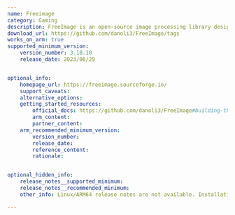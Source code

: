 ```yaml
---
name: Freeimage
category: Gaming
description: FreeImage is an open-source image processing library designed to simplify the loading, saving, and manipulating of images in various formats.
download_url: https://github.com/danoli3/FreeImage/tags
works_on_arm: true
supported_minimum_version:
    version_number: 3.18.10
    release_date: 2023/06/29


optional_info:
    homepage_url: https://freeimage.sourceforge.io/
    support_caveats:
    alternative_options:
    getting_started_resources:
        official_docs: https://github.com/danoli3/FreeImage#building-this-fork
        arm_content:
        partner_content:
    arm_recommended_minimum_version:
        version_number:
        release_date:
        reference_content:
        rationale:


optional_hidden_info:
    release_notes__supported_minimum:
    release_notes__recommended_minimum:
    other_info: Linux/ARM64 release notes are not available. Installation and testing are done via the [tar archive](https://github.com/danoli3/FreeImage/releases/tag/3.18.10).

---
```


